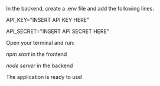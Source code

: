 In the backend, create a .env file and add the following lines:

API_KEY="INSERT API KEY HERE"

API_SECRET="INSERT API SECRET HERE"

Open your terminal and run:

_npm start_ in the frontend

_node server_ in the backend

The application is ready to use!

